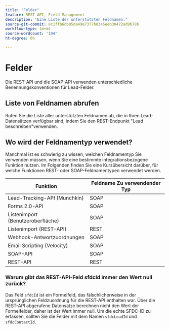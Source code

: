 ```yaml
---
title: "Felder"
feature: REST API, Field Management
description: "Eine Liste der unterstützten Feldnamen."
source-git-commit: 8c1ffb6db05da49e7377b8345eeb30472ad9b78b
workflow-type: tm+mt
source-wordcount: '194'
ht-degree: 6%

---
```



# Felder

Die REST-API und die SOAP-API verwenden unterschiedliche Benennungskonventionen für Lead-Felder.

## Liste von Feldnamen abrufen

Rufen Sie die Liste aller unterstützten Feldnamen ab, die in Ihren Lead-Datensätzen verfügbar sind, indem Sie den REST-Endpunkt &quot;Lead beschreiben&quot;verwenden.

## Wo wird der Feldnamentyp verwendet?

Manchmal ist es schwierig zu wissen, welchen Feldnamentyp Sie verwenden müssen, wenn Sie eine bestimmte integrationsbezogene Funktion nutzen. Im Folgenden finden Sie eine Kurzübersicht darüber, für welche Funktionen REST- oder SOAP-Feldnamentypen verwendet werden.

| Funktion | Feldname Zu verwendender Typ |
|--- |--- |
| Lead-Tracking-API (Munchkin) | SOAP |
| Forms 2.0-API | SOAP |
| Listenimport (Benutzeroberfläche) | SOAP |
| Listenimport (REST-API) | REST |
| Webhook-Antwortzuordnungen | SOAP |
| Email Scripting (Velocity) | SOAP |
| SOAP-API | SOAP |
| REST-API | REST |

### Warum gibt das REST-API-Feld sfdcId immer den Wert null zurück?

Das Feld `sfdcId` ist ein Formelfeld, das fälschlicherweise in der ursprünglichen Feldzuordnung für die REST-API enthalten war. Über die REST-API abgerufene Datensätze berechnen nicht den Wert der Formelfelder, daher ist der Wert immer null. Um die echte SFDC-ID zu erfassen, sollten Sie die Felder mit dem Namen `sfdcLeadId` und `sfdcContactId`.
